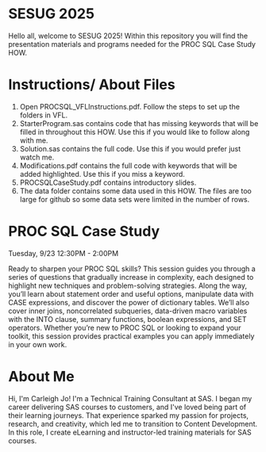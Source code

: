 # SESUG 2025

Hello all, welcome to SESUG 2025! Within this repository you will find the presentation materials and programs needed for the PROC SQL Case Study HOW.

# Instructions/ About Files

1. Open PROCSQL_VFLInstructions.pdf. Follow the steps to set up the folders in VFL.
2. StarterProgram.sas contains code that has missing keywords that will be filled in throughout this HOW. Use this if you would like to follow along with me.
3. Solution.sas contains the full code. Use this if you would prefer just watch me.
4. Modifications.pdf contains the full code with keywords that will be added highlighted. Use this if you miss a keyword.
5. PROCSQLCaseStudy.pdf contains introductory slides.
6. The data folder contains some data used in this HOW. The files are too large for github so some data sets were limited in the number of rows. 


# PROC SQL Case Study 
Tuesday, 9/23 
12:30PM - 2:00PM

Ready to sharpen your PROC SQL skills? This session guides you through a series of questions that gradually increase in complexity, each designed to highlight new techniques and problem-solving strategies. Along the way, you’ll learn about statement order and useful options, manipulate data with CASE expressions, and discover the power of dictionary tables. We’ll also cover inner joins, noncorrelated subqueries, data-driven macro variables with the INTO clause, summary functions, boolean expressions, and SET operators. Whether you’re new to PROC SQL or looking to expand your toolkit, this session provides practical examples you can apply immediately in your own work.

# About Me

Hi, I'm Carleigh Jo! I'm a Technical Training Consultant at SAS. I began my career delivering SAS courses to customers, and I've loved being part of their learning journeys. That experience sparked my passion for projects, research, and creativity, which led me to transition to Content Development. In this role, I create eLearning and instructor-led training materials for SAS courses. 
